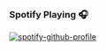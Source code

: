 ### Spotify Playing :headphones:
<!---
[![spotify-github-profile](https://spotify-github-profile.vercel.app/api/view?uid=spvcvjffjgwtsmrq21eyz1ic7&cover_image=true&theme=natemoo-re)](https://spotify-github-profile.vercel.app/api/view?uid=spvcvjffjgwtsmrq21eyz1ic7&redirect=true)
--->

[![spotify-github-profile](https://spotify-github-profile.vercel.app/api/view?uid=spvcvjffjgwtsmrq21eyz1ic7&cover_image=true&theme=novatorem)](https://spotify-github-profile.vercel.app/api/view?uid=spvcvjffjgwtsmrq21eyz1ic7&redirect=true)
